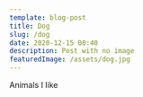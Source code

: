 ```yaml
---
template: blog-post
title: Dog
slug: /dog
date: 2020-12-15 08:40
description: Post with no image
featuredImage: /assets/dog.jpg
---
```

Animals I like